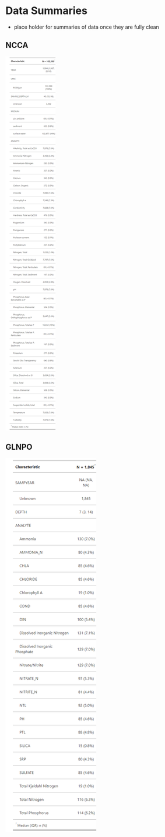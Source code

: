 # Data Summaries
- place holder for summaries of data once they are fully clean


## NCCA 
![Summary of NCCA data](figsTables/GLENDA_summary.png)

## GLNPO
![Summary of GLNPO data](figsTables/NCCAsummary.png)



